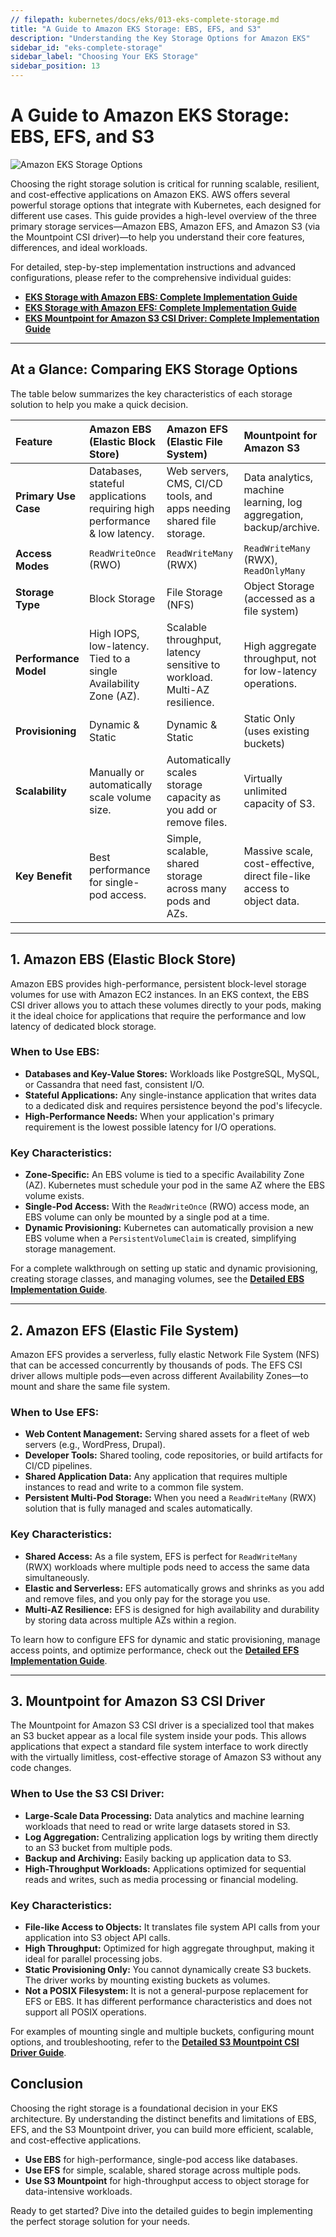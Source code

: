 ```yaml
---
// filepath: kubernetes/docs/eks/013-eks-complete-storage.md
title: "A Guide to Amazon EKS Storage: EBS, EFS, and S3"
description: "Understanding the Key Storage Options for Amazon EKS"
sidebar_id: "eks-complete-storage"
sidebar_label: "Choosing Your EKS Storage"
sidebar_position: 13
---  
```


# A Guide to Amazon EKS Storage: EBS, EFS, and S3

![Amazon EKS Storage Options](./img/eks-storage.png)

Choosing the right storage solution is critical for running scalable, resilient, and cost-effective applications on Amazon EKS. AWS offers several powerful storage options that integrate with Kubernetes, each designed for different use cases. This guide provides a high-level overview of the three primary storage services—Amazon EBS, Amazon EFS, and Amazon S3 (via the Mountpoint CSI driver)—to help you understand their core features, differences, and ideal workloads.

For detailed, step-by-step implementation instructions and advanced configurations, please refer to the comprehensive individual guides:

  - **[EKS Storage with Amazon EBS: Complete Implementation Guide](./010-eks-ebs-storage.md)**
  - **[EKS Storage with Amazon EFS: Complete Implementation Guide](./011-eks-efs-storage.md)**
  - **[EKS Mountpoint for Amazon S3 CSI Driver: Complete Implementation Guide](./012-eks-s3-csi-driver.md)**

-----

## At a Glance: Comparing EKS Storage Options

The table below summarizes the key characteristics of each storage solution to help you make a quick decision.

| Feature | Amazon EBS (Elastic Block Store) | Amazon EFS (Elastic File System) | Mountpoint for Amazon S3 |
| :--- | :--- | :--- | :--- |
| **Primary Use Case** | Databases, stateful applications requiring high performance & low latency. | Web servers, CMS, CI/CD tools, and apps needing shared file storage. | Data analytics, machine learning, log aggregation, backup/archive. |
| **Access Modes** | `ReadWriteOnce` (RWO) | `ReadWriteMany` (RWX) | `ReadWriteMany` (RWX), `ReadOnlyMany` |
| **Storage Type** | Block Storage | File Storage (NFS) | Object Storage (accessed as a file system) |
| **Performance Model** | High IOPS, low-latency. Tied to a single Availability Zone (AZ). | Scalable throughput, latency sensitive to workload. Multi-AZ resilience. | High aggregate throughput, not for low-latency operations. |
| **Provisioning** | Dynamic & Static | Dynamic & Static | Static Only (uses existing buckets) |
| **Scalability** | Manually or automatically scale volume size. | Automatically scales storage capacity as you add or remove files. | Virtually unlimited capacity of S3. |
| **Key Benefit** | Best performance for single-pod access. | Simple, scalable, shared storage across many pods and AZs. | Massive scale, cost-effective, direct file-like access to object data. |

-----

## 1\. Amazon EBS (Elastic Block Store)

Amazon EBS provides high-performance, persistent block-level storage volumes for use with Amazon EC2 instances. In an EKS context, the EBS CSI driver allows you to attach these volumes directly to your pods, making it the ideal choice for applications that require the performance and low latency of dedicated block storage.

### When to Use EBS:

  - **Databases and Key-Value Stores:** Workloads like PostgreSQL, MySQL, or Cassandra that need fast, consistent I/O.
  - **Stateful Applications:** Any single-instance application that writes data to a dedicated disk and requires persistence beyond the pod's lifecycle.
  - **High-Performance Needs:** When your application's primary requirement is the lowest possible latency for I/O operations.

### Key Characteristics:

  - **Zone-Specific:** An EBS volume is tied to a specific Availability Zone (AZ). Kubernetes must schedule your pod in the same AZ where the EBS volume exists.
  - **Single-Pod Access:** With the `ReadWriteOnce` (RWO) access mode, an EBS volume can only be mounted by a single pod at a time.
  - **Dynamic Provisioning:** Kubernetes can automatically provision a new EBS volume when a `PersistentVolumeClaim` is created, simplifying storage management.

For a complete walkthrough on setting up static and dynamic provisioning, creating storage classes, and managing volumes, see the **[Detailed EBS Implementation Guide](./010-eks-ebs-storage.md)**.

-----

## 2\. Amazon EFS (Elastic File System)

Amazon EFS provides a serverless, fully elastic Network File System (NFS) that can be accessed concurrently by thousands of pods. The EFS CSI driver allows multiple pods—even across different Availability Zones—to mount and share the same file system.

### When to Use EFS:

  - **Web Content Management:** Serving shared assets for a fleet of web servers (e.g., WordPress, Drupal).
  - **Developer Tools:** Shared tooling, code repositories, or build artifacts for CI/CD pipelines.
  - **Shared Application Data:** Any application that requires multiple instances to read and write to a common file system.
  - **Persistent Multi-Pod Storage:** When you need a `ReadWriteMany` (RWX) solution that is fully managed and scales automatically.

### Key Characteristics:

  - **Shared Access:** As a file system, EFS is perfect for `ReadWriteMany` (RWX) workloads where multiple pods need to access the same data simultaneously.
  - **Elastic and Serverless:** EFS automatically grows and shrinks as you add and remove files, and you only pay for the storage you use.
  - **Multi-AZ Resilience:** EFS is designed for high availability and durability by storing data across multiple AZs within a region.

To learn how to configure EFS for dynamic and static provisioning, manage access points, and optimize performance, check out the **[Detailed EFS Implementation Guide](./011-eks-efs-storage.md)**.

-----

## 3\. Mountpoint for Amazon S3 CSI Driver

The Mountpoint for Amazon S3 CSI driver is a specialized tool that makes an S3 bucket appear as a local file system inside your pods. This allows applications that expect a standard file system interface to work directly with the virtually limitless, cost-effective storage of Amazon S3 without any code changes.

### When to Use the S3 CSI Driver:

  - **Large-Scale Data Processing:** Data analytics and machine learning workloads that need to read or write large datasets stored in S3.
  - **Log Aggregation:** Centralizing application logs by writing them directly to an S3 bucket from multiple pods.
  - **Backup and Archiving:** Easily backing up application data to S3.
  - **High-Throughput Workloads:** Applications optimized for sequential reads and writes, such as media processing or financial modeling.

### Key Characteristics:

  - **File-like Access to Objects:** It translates file system API calls from your application into S3 object API calls.
  - **High Throughput:** Optimized for high aggregate throughput, making it ideal for parallel processing jobs.
  - **Static Provisioning Only:** You cannot dynamically create S3 buckets. The driver works by mounting existing buckets as volumes.
  - **Not a POSIX Filesystem:** It is not a general-purpose replacement for EFS or EBS. It has different performance characteristics and does not support all POSIX operations.

For examples of mounting single and multiple buckets, configuring mount options, and troubleshooting, refer to the **[Detailed S3 Mountpoint CSI Driver Guide](./012-eks-s3-csi-driver.md)**.

## Conclusion

Choosing the right storage is a foundational decision in your EKS architecture. By understanding the distinct benefits and limitations of EBS, EFS, and the S3 Mountpoint driver, you can build more efficient, scalable, and cost-effective applications.

  - **Use EBS** for high-performance, single-pod access like databases.
  - **Use EFS** for simple, scalable, shared storage across multiple pods.
  - **Use S3 Mountpoint** for high-throughput access to object storage for data-intensive workloads.

Ready to get started? Dive into the detailed guides to begin implementing the perfect storage solution for your needs.

